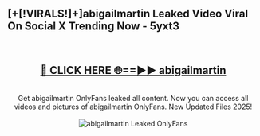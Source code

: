 <h2>[+[!VIRALS!]+]abigailmartin Leaked Video Viral On Social X Trending Now - 5yxt3</h2>
<br>
<div align="center">
<h2><a href="https://libra.edu.pl?abigailmartin" rel="nofollow">🔴 CLICK HERE 🌐==►► abigailmartin</a></h2>
<br>
Get abigailmartin OnlyFans leaked all content. Now you can access all videos and pictures of abigailmartin OnlyFans. New Updated Files 2025!
<br>
<br>
<a href="https://libra.edu.pl?abigailmartin" rel="nofollow" data-target="animated-image.originalLink"><img src="https://i.ibb.co.com/WyWwxjT/player-gif2.gif" alt="abigailmartin Leaked OnlyFans" style="max-width: 100%; display: inline-block;" data-target="animated-image.originalImage"></a>
</div>
<br>